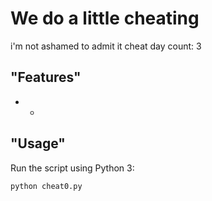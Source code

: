 # We do a little cheating

i'm not ashamed to admit it
cheat day count: 3

## "Features"

- -

## "Usage"

Run the script using Python 3:

```bash
python cheat0.py